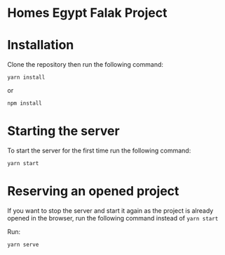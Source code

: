 # Homes Egypt Falak Project

# Installation

Clone the repository then run the following command:

`yarn install`

or 

`npm install`

# Starting the server

To start the server for the first time run the following command:

`yarn start`

# Reserving an opened project

If you want to stop the server and start it again as the project is already opened in the browser, run the following command instead of `yarn start`

Run:

`yarn serve`